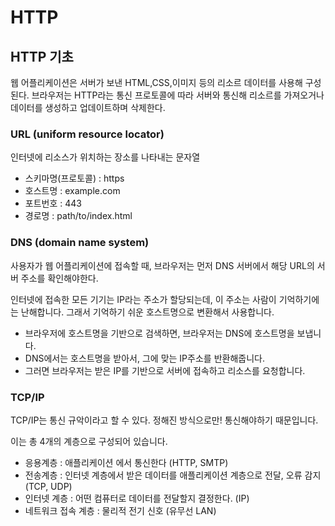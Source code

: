 # HTTP

## HTTP 기초

웹 어플리케이션은 서버가 보낸 HTML,CSS,이미지 등의 리소르 데이터를 사용해 구성된다.
브라우저는 HTTP라는 통신 프로토콜에 따라 서버와 통신해 리소르를 가져오거나 데이터를 생성하고 업데이트하며 삭제한다.

### URL (uniform resource locator)

인터넷에 리소스가 위치하는 장소를 나타내는 문자열

- 스키마명(프로토콜) : https
- 호스트명 : example.com
- 포트번호 : 443
- 경로명 : path/to/index.html

### DNS (domain name system)

사용자가 웹 어플리케이션에 접속할 때, 브라우저는 먼저 DNS 서버에서 해당 URL의 서버 주소를 확인해야한다.

인터넷에 접속한 모든 기기는 IP라는 주소가 할당되는데, 이 주소는 사람이 기억하기에는 난해합니다.
그래서 기억하기 쉬운 호스트명으로 변환해서 사용합니다.

- 브라우저에 호스트명을 기반으로 검색하면, 브라우저는 DNS에 호스트명을 보냅니다.
- DNS에서는 호스트명을 받아서, 그에 맞는 IP주소를 반환해줍니다.
- 그러면 브라우저는 받은 IP를 기반으로 서버에 접속하고 리소스를 요청합니다.

### TCP/IP

TCP/IP는 통신 규악이라고 할 수 있다. 정해진 방식으로만! 통신해야하기 때문입니다.

이는 총 4개의 계층으로 구성되어 있습니다.

- 응용계층 : 애플리케이션 에서 통신한다 (HTTP, SMTP)
- 전송계층 : 인터넷 계층에서 받은 데이터를 애플리케이션 계층으로 전달, 오류 감지 (TCP, UDP)
- 인터넷 계층 : 어떤 컴퓨터로 데이터를 전달할지 결정한다. (IP)
- 네트워크 접속 계층 : 물리적 전기 신호 (유무선 LAN)
